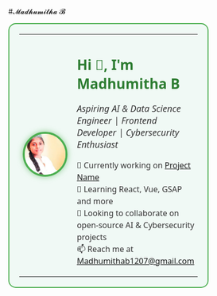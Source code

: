 #𝓜𝓪𝓭𝓱𝓾𝓶𝓲𝓽𝓱𝓪 𝓑
<table align="center" style="border: 2px solid #4CAF50; border-radius: 15px; padding: 20px; background-color: #f0f9f5; width: 80%;">
  <tr>
    <td align="center" style="width: 200px; padding-right: 20px;">
      <img src="https://github.com/Madhu1207-coder/Madhumitha-B/blob/main/PHOTOGRAPHY.jpg" alt="Madhumitha B" width="180" style="border-radius: 50%; border: 4px solid #4CAF50; box-shadow: 0 0 12px rgba(76,175,80,0.6);" />
    </td>
    <td style="vertical-align: middle; font-family: 'Segoe UI', Tahoma, Geneva, Verdana, sans-serif; color: #333;">
      <h1 style="color: #2E7D32;">Hi 👋, I'm <b>Madhumitha B</b></h1>
      <p style="font-size: 18px; font-style: italic;">Aspiring AI & Data Science Engineer | Frontend Developer | Cybersecurity Enthusiast</p>
      <p style="font-size: 16px; line-height: 1.5;">
        🔭 Currently working on <a href="https://github.com/Madhu1207-coder/your-project" target="_blank">Project Name</a><br/>
        🌱 Learning React, Vue, GSAP and more<br/>
        🤝 Looking to collaborate on open-source AI & Cybersecurity projects<br/>
        📫 Reach me at <a href="mailto:Madhumithab1207@gmail.com">Madhumithab1207@gmail.com</a><br/>
      </p>
    </td>
  </tr>
</table>
